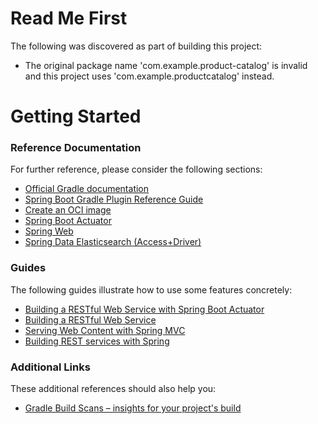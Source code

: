 # Read Me First
The following was discovered as part of building this project:

* The original package name 'com.example.product-catalog' is invalid and this project uses 'com.example.productcatalog' instead.

# Getting Started

### Reference Documentation
For further reference, please consider the following sections:

* [Official Gradle documentation](https://docs.gradle.org)
* [Spring Boot Gradle Plugin Reference Guide](https://docs.spring.io/spring-boot/docs/2.5.3/gradle-plugin/reference/html/)
* [Create an OCI image](https://docs.spring.io/spring-boot/docs/2.5.3/gradle-plugin/reference/html/#build-image)
* [Spring Boot Actuator](https://docs.spring.io/spring-boot/docs/2.5.3/reference/htmlsingle/#production-ready)
* [Spring Web](https://docs.spring.io/spring-boot/docs/2.5.3/reference/htmlsingle/#boot-features-developing-web-applications)
* [Spring Data Elasticsearch (Access+Driver)](https://docs.spring.io/spring-boot/docs/2.5.3/reference/htmlsingle/#boot-features-elasticsearch)

### Guides
The following guides illustrate how to use some features concretely:

* [Building a RESTful Web Service with Spring Boot Actuator](https://spring.io/guides/gs/actuator-service/)
* [Building a RESTful Web Service](https://spring.io/guides/gs/rest-service/)
* [Serving Web Content with Spring MVC](https://spring.io/guides/gs/serving-web-content/)
* [Building REST services with Spring](https://spring.io/guides/tutorials/bookmarks/)

### Additional Links
These additional references should also help you:

* [Gradle Build Scans – insights for your project's build](https://scans.gradle.com#gradle)

